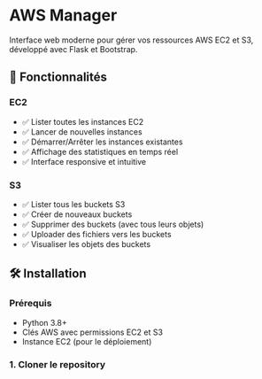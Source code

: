 # AWS Manager

Interface web moderne pour gérer vos ressources AWS EC2 et S3, développé avec Flask et Bootstrap.

## 🚀 Fonctionnalités

### EC2
- ✅ Lister toutes les instances EC2
- ✅ Lancer de nouvelles instances
- ✅ Démarrer/Arrêter les instances existantes
- ✅ Affichage des statistiques en temps réel
- ✅ Interface responsive et intuitive

### S3
- ✅ Lister tous les buckets S3
- ✅ Créer de nouveaux buckets
- ✅ Supprimer des buckets (avec tous leurs objets)
- ✅ Uploader des fichiers vers les buckets
- ✅ Visualiser les objets des buckets

## 🛠️ Installation

### Prérequis
- Python 3.8+
- Clés AWS avec permissions EC2 et S3
- Instance EC2 (pour le déploiement)

### 1. Cloner le repository
